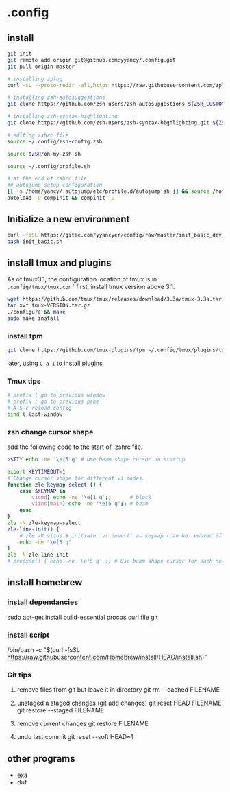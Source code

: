 # .config

## install

```bash
git init
git remote add origin git@github.com:yyancy/.config.git
git pull origin master

# installing zplug
curl -sL --proto-redir -all,https https://raw.githubusercontent.com/zplug/installer/master/installer.zsh | zsh

# installing zsh-autosuggestions
git clone https://github.com/zsh-users/zsh-autosuggestions ${ZSH_CUSTOM:-~/.oh-my-zsh/custom}/plugins/zsh-autosuggestions

# installing zsh-syntax-highlighting
git clone https://github.com/zsh-users/zsh-syntax-highlighting.git ${ZSH_CUSTOM:-~/.oh-my-zsh/custom}/plugins/zsh-syntax-highlighting

# editing zshrc file
source ~/.config/zsh-config.zsh

source $ZSH/oh-my-zsh.sh

source ~/.config/profile.sh

# at the end of zshrc file
## autujump setup configuration
[[ -s /home/yancy/.autojump/etc/profile.d/autojump.sh ]] && source /home/yancy/.autojump/etc/profile.d/autojump.sh
autoload -U compinit && compinit -u

```

## Initialize a new environment

```bash
curl -fsSL https://gitee.com/yyancyer/config/raw/master/init_basic_dev_env.sh -o init_basic.sh
bash init_basic.sh
```

## install tmux and plugins

As of tmux3.1, the configuration location of tmux is in `.config/tmux/tmux.conf`
first, install tmux version above 3.1.

```bash
wget https://github.com/tmux/tmux/releases/download/3.3a/tmux-3.3a.tar.gz
tar xvf tmux-VERSION.tar.gz
./configure && make
sudo make install

```

### install tpm

```bash
git clone https://github.com/tmux-plugins/tpm ~/.config/tmux/plugins/tpm
```

later, using `C-a I` to install plugins

### Tmux tips

```bash
# prefix l go to previous window
# prefix ; go to previous pane
# A-S-c reload config
bind l last-window
```

### zsh change cursor shape

add the following code to the start of .zshrc file.
```zsh
>$TTY echo -ne '\e[5 q' # Use beam shape cursor on startup.

export KEYTIMEOUT=1
# Change cursor shape for different vi modes.
function zle-keymap-select () {
    case $KEYMAP in
        vicmd) echo -ne '\e[1 q';;      # block
        viins|main) echo -ne '\e[5 q';; # beam
    esac
}
zle -N zle-keymap-select
zle-line-init() {
    # zle -K viins # initiate `vi insert` as keymap (can be removed if `bindkey -V` has been set elsewhere)
    echo -ne "\e[5 q"
}
zle -N zle-line-init
# preexec() { echo -ne '\e[5 q' ;} # Use beam shape cursor for each new prompt.
```


## install homebrew

### install dependancies

sudo apt-get install build-essential procps curl file git

### install script

/bin/bash -c "$(curl -fsSL https://raw.githubusercontent.com/Homebrew/install/HEAD/install.sh)"

### Git tips

1. remove files from git but leave it in directory
   git rm --cached FILENAME

2. unstaged a staged changes (git add changes)
   git reset HEAD FILENAME
   git restore --staged FILENAME
3. remove current changes
   git restore FILENAME

4. undo last commit
   git reset --soft HEAD~1

## other programs

- exa
- duf
